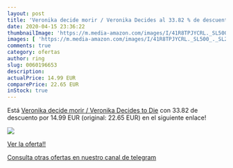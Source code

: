 ```yaml
---
layout: post
title: 'Veronika decide morir / Veronika Decides al 33.82 % de descuento'
date: 2020-04-15 23:36:22
thumbnailImage: 'https://m.media-amazon.com/images/I/41R8TPJYCRL._SL500_._SL200_.jpg'
images: [ 'https://m.media-amazon.com/images/I/41R8TPJYCRL._SL500_._SL200_.jpg' ]
comments: true
category: ofertas
author: ring
slug: 0060196653
description:
actualPrice: 14.99 EUR
comparePrice: 22.65 EUR
inStock: true
---
```


Está [Veronika decide morir / Veronika Decides to Die](https://www.amazon.com/dp/0060196653/?tag=redken08-20) con 33.82 de descuento por 14.99 EUR (original: 22.65 EUR) en el siguiente enlace!

[![](https://m.media-amazon.com/images/I/41R8TPJYCRL._SL500_._SL200_.jpg)](https://www.amazon.com/dp/0060196653/?tag=redken08-20)

[Ver la oferta!!](https://www.amazon.com/dp/0060196653/?tag=redken08-20)

[Consulta otras ofertas en nuestro canal de telegram](https://t.me/s/ofertas25)
